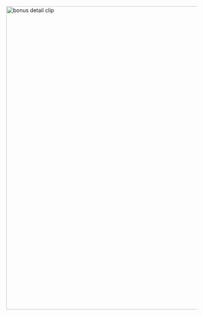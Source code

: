 <img width="800" alt="bonus detail clip" src="https://github.com/anfipatica/minishell/blob/a1bc51c8401346478c6d2a808e97ce935acfbfe5/NoPineappleShell.gif">

